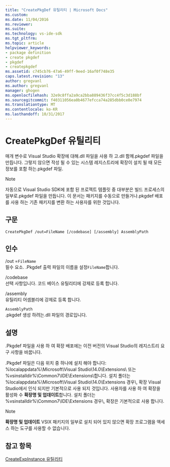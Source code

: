 ```yaml
---
title: "CreatePkgDef 유틸리티 | Microsoft Docs"
ms.custom: 
ms.date: 11/04/2016
ms.reviewer: 
ms.suite: 
ms.technology: vs-ide-sdk
ms.tgt_pltfrm: 
ms.topic: article
helpviewer_keywords:
- package definition
- create pkgdef
- pkgdef
- createpkgdef
ms.assetid: c745cb76-47a6-49ff-9eed-16af0f748e35
caps.latest.revision: "13"
author: gregvanl
ms.author: gregvanl
manager: ghogen
ms.openlocfilehash: 32e9c8ffa2a9ca2bba889436f37cc4f5c3d188bf
ms.sourcegitcommit: f40311056ea0b4677efcca74a285dbb0ce0e7974
ms.translationtype: MT
ms.contentlocale: ko-KR
ms.lasthandoff: 10/31/2017
---
```

# <a name="createpkgdef-utility"></a>CreatePkgDef 유틸리티
매개 변수로 Visual Studio 확장에 대해.dll 파일을 사용 하 고.dll 함께.pkgdef 파일을 만듭니다. 그렇지 않으면 작성 될 수 있는 시스템 레지스트리에 확장이 설치 될 때 모든 정보를 포함 하는.pkgdef 파일.  
  
> [!NOTE]
>  자동으로 Visual Studio SDK에 포함 된 프로젝트 템플릿 중 대부분은 빌드 프로세스의 일부로.pkgdef 파일을 만듭니다. 이 문서는 패키지를 수동으로 만들거나.pkgdef 배포를 사용 하는 기존 패키지를 변환 하는 사용자를 위한 것입니다.  
  
## <a name="syntax"></a>구문  
  
```  
CreatePkgDef /out=FileName [/codebase] [/assembly] AssemblyPath  
```  
  
## <a name="arguments"></a>인수  
 /out =`FileName`  
 필수 요소. .Pkgdef 출력 파일의 이름을 설정`FileName`합니다.  
  
 /codebase  
 선택 사항입니다. 코드 베이스 유틸리티에 강제로 등록 합니다.  
  
 /assembly  
 유틸리티 어셈블리에 강제로 등록 합니다.  
  
 `AssemblyPath`  
 .pkgdef 생성 하려는.dll 파일의 경로입니다.  
  
## <a name="remarks"></a>설명  
 .Pkgdef 파일을 사용 하 여 확장 배포에는 이전 버전의 Visual Studio의 레지스트리 요구 사항을 바꿉니다.  
  
 .Pkgdef 파일은 다음 위치 중 하나에 설치 해야 합니다: %localappdata%\Microsoft\Visual Studio\14.0\Extensions\ 또는 %vsinstalldir%\Common7\IDE\Extensions\\합니다. 설치 폴더는 %localappdata%\Microsoft\Visual Studio\14.0\Extensions 경우\\, 확장 Visual Studio에서 인식 되지만 기본적으로 사용 되지 것입니다. 사용자를 사용 하 여 확장을 활성화 수 **확장명 및 업데이트**합니다. 설치 폴더는 %vsinstalldir%\Common7\IDE\Extensions 경우\\, 확장은 기본적으로 사용 합니다.  
  
> [!NOTE]
>  **확장명 및 업데이트** VSIX 패키지의 일부로 설치 되어 있지 않으면 확장 프로그램을 액세스 하는 도구를 사용할 수 없습니다.  
  
## <a name="see-also"></a>참고 항목  
 [CreateExpInstance 유틸리티](../../extensibility/internals/createexpinstance-utility.md)